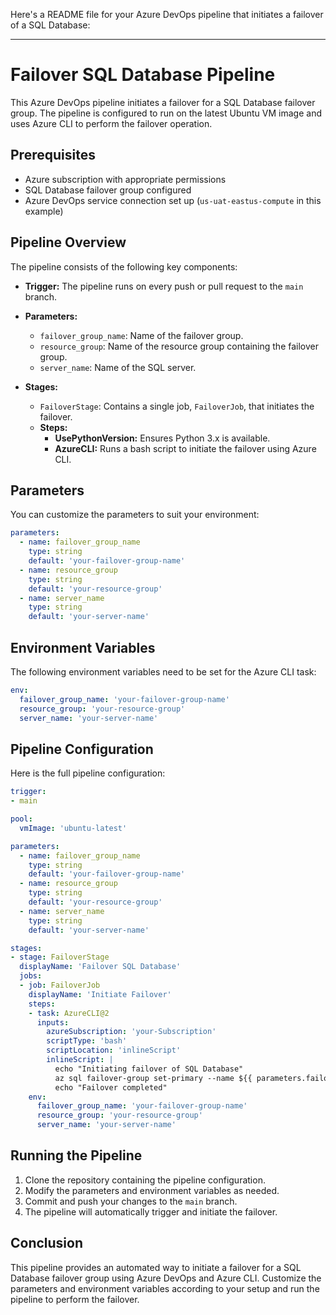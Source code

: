 Here's a README file for your Azure DevOps pipeline that initiates a failover of a SQL Database:

---

# Failover SQL Database Pipeline

This Azure DevOps pipeline initiates a failover for a SQL Database failover group. The pipeline is configured to run on the latest Ubuntu VM image and uses Azure CLI to perform the failover operation.

## Prerequisites

- Azure subscription with appropriate permissions
- SQL Database failover group configured
- Azure DevOps service connection set up (`us-uat-eastus-compute` in this example)

## Pipeline Overview

The pipeline consists of the following key components:
- **Trigger:** The pipeline runs on every push or pull request to the `main` branch.
- **Parameters:** 
  - `failover_group_name`: Name of the failover group.
  - `resource_group`: Name of the resource group containing the failover group.
  - `server_name`: Name of the SQL server.

- **Stages:** 
  - `FailoverStage`: Contains a single job, `FailoverJob`, that initiates the failover.
  - **Steps:**
    - **UsePythonVersion:** Ensures Python 3.x is available.
    - **AzureCLI:** Runs a bash script to initiate the failover using Azure CLI.

## Parameters

You can customize the parameters to suit your environment:

```yaml
parameters:
  - name: failover_group_name
    type: string
    default: 'your-failover-group-name'
  - name: resource_group
    type: string
    default: 'your-resource-group'
  - name: server_name
    type: string
    default: 'your-server-name'
```

## Environment Variables

The following environment variables need to be set for the Azure CLI task:

```yaml
env:
  failover_group_name: 'your-failover-group-name'
  resource_group: 'your-resource-group'
  server_name: 'your-server-name'
```

## Pipeline Configuration

Here is the full pipeline configuration:

```yaml
trigger:
- main

pool:
  vmImage: 'ubuntu-latest'

parameters:
  - name: failover_group_name
    type: string
    default: 'your-failover-group-name'
  - name: resource_group
    type: string
    default: 'your-resource-group'
  - name: server_name
    type: string
    default: 'your-server-name'

stages:
- stage: FailoverStage
  displayName: 'Failover SQL Database'
  jobs:
  - job: FailoverJob
    displayName: 'Initiate Failover'
    steps:
    - task: AzureCLI@2
      inputs:
        azureSubscription: 'your-Subscription'
        scriptType: 'bash'
        scriptLocation: 'inlineScript'
        inlineScript: |
          echo "Initiating failover of SQL Database"
          az sql failover-group set-primary --name ${{ parameters.failover_group_name }} --resource-group ${{ parameters.resource_group }} --server ${{ parameters.server_name }}
          echo "Failover completed"
    env:
      failover_group_name: 'your-failover-group-name'
      resource_group: 'your-resource-group'
      server_name: 'your-server-name'
```

## Running the Pipeline

1. Clone the repository containing the pipeline configuration.
2. Modify the parameters and environment variables as needed.
3. Commit and push your changes to the `main` branch.
4. The pipeline will automatically trigger and initiate the failover.

## Conclusion

This pipeline provides an automated way to initiate a failover for a SQL Database failover group using Azure DevOps and Azure CLI. Customize the parameters and environment variables according to your setup and run the pipeline to perform the failover.
